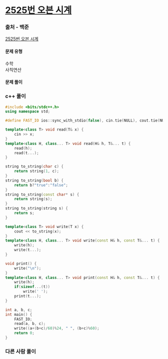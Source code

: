 # [2525번 오븐 시계](https://www.acmicpc.net/problem/2525)

### 출처 - 백준
[2525번 오븐 시계](https://www.acmicpc.net/problem/2525)

#### 문제 유형
수학  
사칙연산

#### 문제 풀이

### c++ 풀이
```c++
#include <bits/stdc++.h>
using namespace std;

#define FAST_IO ios::sync_with_stdio(false), cin.tie(NULL), cout.tie(NULL)

template<class T> void read(T& x) {
	cin >> x;
}
template<class H, class... T> void read(H& h, T&... t) {
	read(h);
	read(t...);
}

string to_string(char c) {
	return string(1, c);
}
string to_string(bool b) {
	return b?"true":"false";
}
string to_string(const char* s) {
	return string(s);
}
string to_string(string s) {
	return s;
}

template<class T> void write(T x) {
	cout << to_string(x);
}
template<class H, class... T> void write(const H& h, const T&... t) {
	write(h);
	write(t...);
}

void print() {
	write("\n");
}
template<class H, class... T> void print(const H& h, const T&... t) {
	write(h);
	if(sizeof...(t))
		write(' ');
	print(t...);
}

int a, b, c;
int main() {
	FAST_IO;
    read(a, b, c);
    write((a+(b+c)/60)%24, " ", (b+c)%60);
	return 0;
}
```

### 다른 사람 풀이
```c++

```